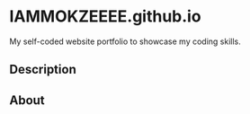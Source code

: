 # IAMMOKZEEEE.github.io

My self-coded website portfolio to showcase my coding skills.

## Description

## About
